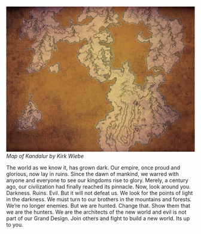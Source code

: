 ![Image of Kandalur](map.png)
*Map of Kandalur by Kirk Wiebe*

The world as we know it, has grown dark. Our empire, once proud and glorious, now lay in ruins. Since the dawn of mankind, we warred with anyone and everyone to see our kingdoms rise to glory. Merely, a century ago, our civilization had finally reached its pinnacle. Now, look around you. Darkness. Ruins. Evil. But it will not defeat us. We look for the points of light in the darkness. We must turn to our brothers in the mountains and forests. We’re no longer enemies. But we are hunted. Change that. Show them that we are the hunters. We are the architects of the new world and evil is not part of our Grand Design. Join others and fight to build a new world. Its up to you.
